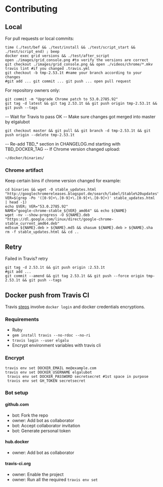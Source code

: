 # Contributing

## Local
For pull requests or local commits:

    time (./test/bef && ./test/install && ./test/script_start && ./test/script_end) ; beep
    docker exec grid versions && ./test/after_script
    open ./images/grid_console.png #to verify the versions are correct
    git checkout ./images/grid_console.png && open ./videos/chrome/*.mkv
    travis lint #if you changed .travis.yml
    git checkout -b tmp-2.53.1t #name your branch according to your changes
    #git add ... git commit ... git push ... open pull request

For repository owners only:

    git commit -m "Upgrade Chrome patch to 53.0.2785.92"
    git tag -d latest && git tag 2.53.1t && git push origin tmp-2.53.1t && git push --tags

-- Wait for Travis to pass OK
-- Make sure changes got merged into master by elgalubot

    git checkout master && git pull && git branch -d tmp-2.53.1t && git push origin --delete tmp-2.53.1t

-- Re-add TBD_* section in CHANGELOG.md starting with TBD_DOCKER_TAG
-- If Chrome version changed upload:

    ~/docker/binaries/

### Chrome artifact
Keep certain bins if chrome version changed for example:

    cd binaries && wget -O stable_updates.html "http://googlechromereleases.blogspot.de/search/label/Stable%20updates"
    VER=$(grep -Po '([0-9]+\.[0-9]+\.[0-9]+\.[0-9]+)' stable_updates.html | head -1)
    echo $VER; VER="53.0.2785.92"
    NAME="google-chrome-stable_${VER}_amd64" && echo ${NAME}
    wget -nv --show-progress -O ${NAME}.deb "https://dl.google.com/linux/direct/google-chrome-stable_current_amd64.deb"
    md5sum ${NAME}.deb > ${NAME}.md5 && shasum ${NAME}.deb > ${NAME}.sha
    rm -f stable_updates.html && cd ..

## Retry
Failed in Travis? retry

    git tag -d 2.53.1t && git push origin :2.53.1t
    #git add ...
    git commit --amend && git tag 2.53.1t && git push --force origin tmp-2.53.1t && git push --tags

## Docker push from Travis CI
Travis [steps](https://docs.travis-ci.com/user/docker/#Pushing-a-Docker-Image-to-a-Registry) involve `docker login` and docker credentials encryptions.

### Requirements

* Ruby
* `gem install travis --no-rdoc --no-ri`
* `travis login --user elgalu`
* Encrypt environment variables with travis cli

### Encrypt
    travis env set DOCKER_EMAIL me@example.com
    travis env set DOCKER_USERNAME elgalubot
     travis env set DOCKER_PASSWORD secretsecret #1st space in purpose
     travis env set GH_TOKEN secretsecret

### Bot setup
#### github.com
- bot: Fork the repo
- owner: Add bot as collaborator
- bot: Accept collaborator invitation
- bot: Generate personal token

#### hub.docker
- owner: Add bot as collaborator

#### travis-ci.org
- owner: Enable the project
- owner: Run all the required `travis env set`

